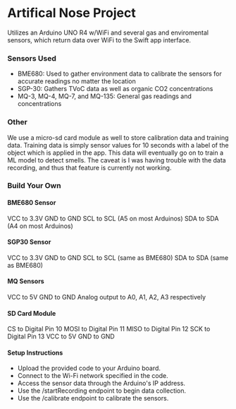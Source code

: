 # Artifical Nose Project

Utilizes an Arduino UNO R4 w/WiFi and several gas and enviromental sensors, which return data over WiFi to the Swift app interface. 

### Sensors Used
- BME680: Used to gather environment data to calibrate the sensors for accurate readings no matter the location
- SGP-30: Gathers TVoC data as well as organic CO2 concentrations
- MQ-3, MQ-4, MQ-7, and MQ-135: General gas readings and concentrations

### Other
We use a micro-sd card module as well to store calibration data and training data. Training data is simply sensor values for 10 seconds with a label of the object which is applied in the app. This data will eventually go on to train a ML model to detect smells.
The caveat is I was having trouble with the data recording, and thus that feature is currently not working.

### Build Your Own

#### BME680 Sensor

VCC to 3.3V
GND to GND
SCL to SCL (A5 on most Arduinos)
SDA to SDA (A4 on most Arduinos)


#### SGP30 Sensor

VCC to 3.3V
GND to GND
SCL to SCL (same as BME680)
SDA to SDA (same as BME680)


#### MQ Sensors

VCC to 5V
GND to GND
Analog output to A0, A1, A2, A3 respectively


#### SD Card Module

CS to Digital Pin 10
MOSI to Digital Pin 11
MISO to Digital Pin 12
SCK to Digital Pin 13
VCC to 5V
GND to GND



#### Setup Instructions

- Upload the provided code to your Arduino board.
- Connect to the Wi-Fi network specified in the code.
- Access the sensor data through the Arduino's IP address.
- Use the /startRecording endpoint to begin data collection.
- Use the /calibrate endpoint to calibrate the sensors.
